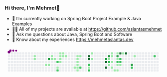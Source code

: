 ### Hi there, I'm Mehmet👋



- 🔭 I’m currently working on   Spring Boot Project Example & Java Examples
- 👨‍💻 All of my projects are available at https://github.com/aslantasmehmet
- 💬 Ask me questions about Java, Spring Boot and Software
- 📄 Know about my experiences https://mehmetaslantas.dev

<svg viewBox="-16 -32 880 192" width="880" height="192" xmlns="http://www.w3.org/2000/svg"><style>@keyframes c0{3.4%{fill:var(--c1)}3.42%,to{fill:var(--ce)}}@keyframes c1{3.71%{fill:var(--c1)}3.73%,to{fill:var(--ce)}}@keyframes c2{5.56%{fill:var(--c1)}5.58%,to{fill:var(--ce)}}@keyframes c3{70.89%{fill:var(--c3)}70.91%,to{fill:var(--ce)}}@keyframes c4{5.87%{fill:var(--c1)}5.89%,to{fill:var(--ce)}}@keyframes c5{24.45%{fill:var(--c1)}24.47%,to{fill:var(--ce)}}@keyframes c6{6.8%{fill:var(--c1)}6.82%,to{fill:var(--ce)}}@keyframes c7{7.11%{fill:var(--c1)}7.13%,to{fill:var(--ce)}}@keyframes c8{69.65%{fill:var(--c2)}69.67%,to{fill:var(--ce)}}@keyframes c9{11.45%{fill:var(--c1)}11.47%,to{fill:var(--ce)}}@keyframes ca{68.1%{fill:var(--c2)}68.12%,to{fill:var(--ce)}}@keyframes cb{9.59%{fill:var(--c1)}9.61%,to{fill:var(--ce)}}@keyframes cc{8.04%{fill:var(--c1)}8.06%,to{fill:var(--ce)}}@keyframes cd{7.73%{fill:var(--c1)}7.75%,to{fill:var(--ce)}}@keyframes ce{10.52%{fill:var(--c1)}10.54%,to{fill:var(--ce)}}@keyframes cf{9.28%{fill:var(--c1)}9.3%,to{fill:var(--ce)}}@keyframes cg{8.35%{fill:var(--c1)}8.37%,to{fill:var(--ce)}}@keyframes ch{8.66%{fill:var(--c1)}8.68%,to{fill:var(--ce)}}@keyframes ci{13.3%{fill:var(--c1)}13.32%,to{fill:var(--ce)}}@keyframes cj{14.85%{fill:var(--c1)}14.87%,to{fill:var(--ce)}}@keyframes ck{14.54%{fill:var(--c1)}14.56%,to{fill:var(--ce)}}@keyframes cl{14.23%{fill:var(--c1)}14.25%,to{fill:var(--ce)}}@keyframes cm{13.92%{fill:var(--c1)}13.94%,to{fill:var(--ce)}}@keyframes cn{13.61%{fill:var(--c1)}13.63%,to{fill:var(--ce)}}@keyframes co{20.11%{fill:var(--c1)}20.13%,to{fill:var(--ce)}}@keyframes cp{15.16%{fill:var(--c1)}15.18%,to{fill:var(--ce)}}@keyframes cq{65.32%{fill:var(--c2)}65.34%,to{fill:var(--ce)}}@keyframes cr{90.39%{fill:var(--c4)}90.41%,to{fill:var(--ce)}}@keyframes cs{90.08%{fill:var(--c4)}90.1%,to{fill:var(--ce)}}@keyframes ct{63.46%{fill:var(--c2)}63.48%,to{fill:var(--ce)}}@keyframes cu{18.57%{fill:var(--c1)}18.59%,to{fill:var(--ce)}}@keyframes cv{64.08%{fill:var(--c2)}64.1%,to{fill:var(--ce)}}@keyframes cw{16.71%{fill:var(--c1)}16.73%,to{fill:var(--ce)}}@keyframes cx{17.33%{fill:var(--c1)}17.35%,to{fill:var(--ce)}}@keyframes cy{77.7%{fill:var(--c3)}77.72%,to{fill:var(--ce)}}@keyframes cz{86.68%{fill:var(--c4)}86.7%,to{fill:var(--ce)}}@keyframes c10{87.3%{fill:var(--c4)}87.32%,to{fill:var(--ce)}}@keyframes c11{78.32%{fill:var(--c3)}78.34%,to{fill:var(--ce)}}@keyframes c12{48.29%{fill:var(--c1)}48.31%,to{fill:var(--ce)}}@keyframes c13{48.6%{fill:var(--c2)}48.62%,to{fill:var(--ce)}}@keyframes c14{32.81%{fill:var(--c1)}32.83%,to{fill:var(--ce)}}@keyframes c15{31.26%{fill:var(--c1)}31.28%,to{fill:var(--ce)}}@keyframes c16{31.57%{fill:var(--c1)}31.59%,to{fill:var(--ce)}}@keyframes c17{32.19%{fill:var(--c1)}32.21%,to{fill:var(--ce)}}@keyframes c18{33.43%{fill:var(--c1)}33.45%,to{fill:var(--ce)}}@keyframes c19{34.05%{fill:var(--c1)}34.07%,to{fill:var(--ce)}}@keyframes c1a{38.07%{fill:var(--c1)}38.09%,to{fill:var(--ce)}}@keyframes c1b{79.25%{fill:var(--c3)}79.27%,to{fill:var(--ce)}}@keyframes c1c{45.5%{fill:var(--c1)}45.52%,to{fill:var(--ce)}}@keyframes c1d{49.53%{fill:var(--c2)}49.55%,to{fill:var(--ce)}}@keyframes c1e{34.97%{fill:var(--c1)}34.99%,to{fill:var(--ce)}}@keyframes c1f{34.36%{fill:var(--c1)}34.38%,to{fill:var(--ce)}}@keyframes c1g{84.2%{fill:var(--c4)}84.22%,to{fill:var(--ce)}}@keyframes c1h{45.81%{fill:var(--c2)}45.83%,to{fill:var(--ce)}}@keyframes c1i{49.84%{fill:var(--c2)}49.86%,to{fill:var(--ce)}}@keyframes c1j{35.28%{fill:var(--c1)}35.3%,to{fill:var(--ce)}}@keyframes c1k{36.83%{fill:var(--c1)}36.85%,to{fill:var(--ce)}}@keyframes c1l{83.58%{fill:var(--c4)}83.6%,to{fill:var(--ce)}}@keyframes c1m{81.72%{fill:var(--c3)}81.74%,to{fill:var(--ce)}}@keyframes c1n{51.69%{fill:var(--c2)}51.71%,to{fill:var(--ce)}}@keyframes c1o{41.48%{fill:var(--c1)}41.5%,to{fill:var(--ce)}}@keyframes c1p{55.41%{fill:var(--c2)}55.43%,to{fill:var(--ce)}}@keyframes u0{3.4%{transform:scale(0,1)}3.42%,3.71%{transform:scale(.03,1)}3.73%,5.56%{transform:scale(.05,1)}5.58%,5.87%{transform:scale(.08,1)}5.89%,6.8%{transform:scale(.1,1)}6.82%,7.11%{transform:scale(.13,1)}7.13%,7.73%{transform:scale(.15,1)}7.75%,8.04%{transform:scale(.18,1)}8.06%,8.35%{transform:scale(.21,1)}8.37%,8.66%{transform:scale(.23,1)}8.68%,9.28%{transform:scale(.26,1)}9.3%,9.59%{transform:scale(.28,1)}10.52%,9.61%{transform:scale(.31,1)}10.54%,11.45%{transform:scale(.33,1)}11.47%,13.3%{transform:scale(.36,1)}13.32%,13.61%{transform:scale(.38,1)}13.63%,13.92%{transform:scale(.41,1)}13.94%,14.23%{transform:scale(.44,1)}14.25%,14.54%{transform:scale(.46,1)}14.56%,14.85%{transform:scale(.49,1)}14.87%,15.16%{transform:scale(.51,1)}15.18%,16.71%{transform:scale(.54,1)}16.73%,17.33%{transform:scale(.56,1)}17.35%,18.57%{transform:scale(.59,1)}18.59%,20.11%{transform:scale(.62,1)}20.13%,24.45%{transform:scale(.64,1)}24.47%,31.26%{transform:scale(.67,1)}31.28%,31.57%{transform:scale(.69,1)}31.59%,32.19%{transform:scale(.72,1)}32.21%,32.81%{transform:scale(.74,1)}32.83%,33.43%{transform:scale(.77,1)}33.45%,34.05%{transform:scale(.79,1)}34.07%,34.36%{transform:scale(.82,1)}34.38%,34.97%{transform:scale(.85,1)}34.99%,35.28%{transform:scale(.87,1)}35.3%,36.83%{transform:scale(.9,1)}36.85%,38.07%{transform:scale(.92,1)}38.09%,41.48%{transform:scale(.95,1)}41.5%,45.5%{transform:scale(.97,1)}45.52%,to{transform:scale(1,1)}}@keyframes u1{45.81%{transform:scale(0,1)}45.83%,to{transform:scale(1,1)}}@keyframes u2{48.29%{transform:scale(0,1)}48.31%,to{transform:scale(1,1)}}@keyframes u3{48.6%{transform:scale(0,1)}48.62%,49.53%{transform:scale(.1,1)}49.55%,49.84%{transform:scale(.2,1)}49.86%,51.69%{transform:scale(.3,1)}51.71%,55.41%{transform:scale(.4,1)}55.43%,63.46%{transform:scale(.5,1)}63.48%,64.08%{transform:scale(.6,1)}64.1%,65.32%{transform:scale(.7,1)}65.34%,68.1%{transform:scale(.8,1)}68.12%,69.65%{transform:scale(.9,1)}69.67%,to{transform:scale(1,1)}}@keyframes u4{70.89%{transform:scale(0,1)}70.91%,77.7%{transform:scale(.2,1)}77.72%,78.32%{transform:scale(.4,1)}78.34%,79.25%{transform:scale(.6,1)}79.27%,81.72%{transform:scale(.8,1)}81.74%,to{transform:scale(1,1)}}@keyframes u5{83.58%{transform:scale(0,1)}83.6%,84.2%{transform:scale(.17,1)}84.22%,86.68%{transform:scale(.33,1)}86.7%,87.3%{transform:scale(.5,1)}87.32%,90.08%{transform:scale(.67,1)}90.1%,90.39%{transform:scale(.83,1)}90.41%,to{transform:scale(1,1)}}@keyframes s0{0%,99.69%{transform:translate(0,-16px)}.31%{transform:translate(0,0)}3.1%{transform:translate(144px,0)}3.72%{transform:translate(144px,32px)}4.95%{transform:translate(208px,32px)}5.57%{transform:translate(208px,64px)}6.19%{transform:translate(240px,64px)}6.81%{transform:translate(240px,32px)}7.74%{transform:translate(288px,32px)}8.05%{transform:translate(288px,16px)}8.67%{transform:translate(320px,16px)}8.98%{transform:translate(320px,0)}9.6%{transform:translate(288px,0)}10.84%{transform:translate(288px,64px)}11.15%{transform:translate(272px,64px)}11.46%,67.8%{transform:translate(272px,80px)}13.62%{transform:translate(384px,80px)}14.86%,21.67%{transform:translate(384px,16px)}15.79%{transform:translate(432px,16px)}16.1%{transform:translate(432px,0)}16.72%{transform:translate(464px,0)}18.27%{transform:translate(464px,80px)}19.2%{transform:translate(416px,80px)}19.5%{transform:translate(416px,96px)}20.12%{transform:translate(384px,96px)}24.46%{transform:translate(240px,16px)}24.77%{transform:translate(240px,0)}31.27%{transform:translate(576px,0)}32.51%{transform:translate(576px,64px)}32.82%,61.3%{transform:translate(560px,64px)}33.13%{transform:translate(560px,80px)}33.75%{transform:translate(592px,80px)}34.06%{transform:translate(592px,96px)}34.37%{transform:translate(608px,96px)}34.98%{transform:translate(608px,64px)}35.6%{transform:translate(640px,64px)}37.15%{transform:translate(640px,-16px)}37.77%,43.96%{transform:translate(608px,-16px)}38.08%,44.27%{transform:translate(608px,0)}38.39%,44.58%{transform:translate(592px,0)}38.7%{transform:translate(592px,-16px)}40.87%{transform:translate(704px,-16px)}41.49%{transform:translate(704px,16px)}41.8%,80.8%{transform:translate(688px,16px)}42.41%{transform:translate(688px,-16px)}45.2%{transform:translate(592px,32px)}46.13%{transform:translate(640px,32px)}46.44%{transform:translate(640px,16px)}46.75%,59.13%{transform:translate(624px,16px)}47.06%,59.44%{transform:translate(624px,32px)}48.3%,60.68%,78.02%{transform:translate(560px,32px)}48.61%{transform:translate(560px,48px)}50.77%{transform:translate(672px,48px)}51.39%{transform:translate(672px,80px)}54.18%{transform:translate(816px,80px)}55.42%{transform:translate(816px,16px)}63.47%{transform:translate(448px,64px)}64.09%{transform:translate(448px,96px)}64.4%{transform:translate(432px,96px)}64.71%{transform:translate(432px,80px)}68.11%{transform:translate(272px,96px)}68.42%{transform:translate(288px,96px)}69.35%{transform:translate(288px,48px)}69.66%{transform:translate(272px,48px)}69.97%{transform:translate(272px,32px)}70.9%{transform:translate(224px,32px)}71.21%{transform:translate(224px,48px)}77.09%{transform:translate(528px,48px)}77.4%,88.54%{transform:translate(528px,32px)}78.33%{transform:translate(560px,16px)}81.73%{transform:translate(688px,64px)}82.04%{transform:translate(672px,64px)}83.28%{transform:translate(672px,0)}85.76%{transform:translate(544px,0)}87.31%{transform:translate(544px,80px)}87.62%{transform:translate(528px,80px)}90.09%{transform:translate(448px,32px)}90.4%{transform:translate(448px,16px)}97.52%{transform:translate(80px,16px)}98.14%{transform:translate(80px,-16px)}}@keyframes s1{0%,99.69%{transform:translate(16px,-16px)}.31%{transform:translate(0,-16px)}.62%{transform:translate(0,0)}3.41%{transform:translate(144px,0)}4.02%{transform:translate(144px,32px)}5.26%{transform:translate(208px,32px)}5.88%{transform:translate(208px,64px)}6.5%{transform:translate(240px,64px)}7.12%{transform:translate(240px,32px)}8.05%{transform:translate(288px,32px)}8.36%{transform:translate(288px,16px)}8.98%{transform:translate(320px,16px)}9.29%{transform:translate(320px,0)}9.91%{transform:translate(288px,0)}11.15%{transform:translate(288px,64px)}11.46%{transform:translate(272px,64px)}11.76%,68.11%{transform:translate(272px,80px)}13.93%{transform:translate(384px,80px)}15.17%,21.98%{transform:translate(384px,16px)}16.1%{transform:translate(432px,16px)}16.41%{transform:translate(432px,0)}17.03%{transform:translate(464px,0)}18.58%{transform:translate(464px,80px)}19.5%{transform:translate(416px,80px)}19.81%{transform:translate(416px,96px)}20.43%{transform:translate(384px,96px)}24.77%{transform:translate(240px,16px)}25.08%{transform:translate(240px,0)}31.58%{transform:translate(576px,0)}32.82%{transform:translate(576px,64px)}33.13%,61.61%{transform:translate(560px,64px)}33.44%{transform:translate(560px,80px)}34.06%{transform:translate(592px,80px)}34.37%{transform:translate(592px,96px)}34.67%{transform:translate(608px,96px)}35.29%{transform:translate(608px,64px)}35.91%{transform:translate(640px,64px)}37.46%{transform:translate(640px,-16px)}38.08%,44.27%{transform:translate(608px,-16px)}38.39%,44.58%{transform:translate(608px,0)}38.7%,44.89%{transform:translate(592px,0)}39.01%{transform:translate(592px,-16px)}41.18%{transform:translate(704px,-16px)}41.8%{transform:translate(704px,16px)}42.11%,81.11%{transform:translate(688px,16px)}42.72%{transform:translate(688px,-16px)}45.51%{transform:translate(592px,32px)}46.44%{transform:translate(640px,32px)}46.75%{transform:translate(640px,16px)}47.06%,59.44%{transform:translate(624px,16px)}47.37%,59.75%{transform:translate(624px,32px)}48.61%,60.99%,78.33%{transform:translate(560px,32px)}48.92%{transform:translate(560px,48px)}51.08%{transform:translate(672px,48px)}51.7%{transform:translate(672px,80px)}54.49%{transform:translate(816px,80px)}55.73%{transform:translate(816px,16px)}63.78%{transform:translate(448px,64px)}64.4%{transform:translate(448px,96px)}64.71%{transform:translate(432px,96px)}65.02%{transform:translate(432px,80px)}68.42%{transform:translate(272px,96px)}68.73%{transform:translate(288px,96px)}69.66%{transform:translate(288px,48px)}69.97%{transform:translate(272px,48px)}70.28%{transform:translate(272px,32px)}71.21%{transform:translate(224px,32px)}71.52%{transform:translate(224px,48px)}77.4%{transform:translate(528px,48px)}77.71%,88.85%{transform:translate(528px,32px)}78.64%{transform:translate(560px,16px)}82.04%{transform:translate(688px,64px)}82.35%{transform:translate(672px,64px)}83.59%{transform:translate(672px,0)}86.07%{transform:translate(544px,0)}87.62%{transform:translate(544px,80px)}87.93%{transform:translate(528px,80px)}90.4%{transform:translate(448px,32px)}90.71%{transform:translate(448px,16px)}97.83%{transform:translate(80px,16px)}98.45%{transform:translate(80px,-16px)}}@keyframes s2{0%,99.69%{transform:translate(32px,-16px)}.62%{transform:translate(0,-16px)}.93%{transform:translate(0,0)}3.72%{transform:translate(144px,0)}4.33%{transform:translate(144px,32px)}5.57%{transform:translate(208px,32px)}6.19%{transform:translate(208px,64px)}6.81%{transform:translate(240px,64px)}7.43%{transform:translate(240px,32px)}8.36%{transform:translate(288px,32px)}8.67%{transform:translate(288px,16px)}9.29%{transform:translate(320px,16px)}9.6%{transform:translate(320px,0)}10.22%{transform:translate(288px,0)}11.46%{transform:translate(288px,64px)}11.76%{transform:translate(272px,64px)}12.07%,68.42%{transform:translate(272px,80px)}14.24%{transform:translate(384px,80px)}15.48%,22.29%{transform:translate(384px,16px)}16.41%{transform:translate(432px,16px)}16.72%{transform:translate(432px,0)}17.34%{transform:translate(464px,0)}18.89%{transform:translate(464px,80px)}19.81%{transform:translate(416px,80px)}20.12%{transform:translate(416px,96px)}20.74%{transform:translate(384px,96px)}25.08%{transform:translate(240px,16px)}25.39%{transform:translate(240px,0)}31.89%{transform:translate(576px,0)}33.13%{transform:translate(576px,64px)}33.44%,61.92%{transform:translate(560px,64px)}33.75%{transform:translate(560px,80px)}34.37%{transform:translate(592px,80px)}34.67%{transform:translate(592px,96px)}34.98%{transform:translate(608px,96px)}35.6%{transform:translate(608px,64px)}36.22%{transform:translate(640px,64px)}37.77%{transform:translate(640px,-16px)}38.39%,44.58%{transform:translate(608px,-16px)}38.7%,44.89%{transform:translate(608px,0)}39.01%,45.2%{transform:translate(592px,0)}39.32%{transform:translate(592px,-16px)}41.49%{transform:translate(704px,-16px)}42.11%{transform:translate(704px,16px)}42.41%,81.42%{transform:translate(688px,16px)}43.03%{transform:translate(688px,-16px)}45.82%{transform:translate(592px,32px)}46.75%{transform:translate(640px,32px)}47.06%{transform:translate(640px,16px)}47.37%,59.75%{transform:translate(624px,16px)}47.68%,60.06%{transform:translate(624px,32px)}48.92%,61.3%,78.64%{transform:translate(560px,32px)}49.23%{transform:translate(560px,48px)}51.39%{transform:translate(672px,48px)}52.01%{transform:translate(672px,80px)}54.8%{transform:translate(816px,80px)}56.04%{transform:translate(816px,16px)}64.09%{transform:translate(448px,64px)}64.71%{transform:translate(448px,96px)}65.02%{transform:translate(432px,96px)}65.33%{transform:translate(432px,80px)}68.73%{transform:translate(272px,96px)}69.04%{transform:translate(288px,96px)}69.97%{transform:translate(288px,48px)}70.28%{transform:translate(272px,48px)}70.59%{transform:translate(272px,32px)}71.52%{transform:translate(224px,32px)}71.83%{transform:translate(224px,48px)}77.71%{transform:translate(528px,48px)}78.02%,89.16%{transform:translate(528px,32px)}78.95%{transform:translate(560px,16px)}82.35%{transform:translate(688px,64px)}82.66%{transform:translate(672px,64px)}83.9%{transform:translate(672px,0)}86.38%{transform:translate(544px,0)}87.93%{transform:translate(544px,80px)}88.24%{transform:translate(528px,80px)}90.71%{transform:translate(448px,32px)}91.02%{transform:translate(448px,16px)}98.14%{transform:translate(80px,16px)}98.76%{transform:translate(80px,-16px)}}@keyframes s3{0%,99.69%{transform:translate(48px,-16px)}.93%{transform:translate(0,-16px)}1.24%{transform:translate(0,0)}4.02%{transform:translate(144px,0)}4.64%{transform:translate(144px,32px)}5.88%{transform:translate(208px,32px)}6.5%{transform:translate(208px,64px)}7.12%{transform:translate(240px,64px)}7.74%{transform:translate(240px,32px)}8.67%{transform:translate(288px,32px)}8.98%{transform:translate(288px,16px)}9.6%{transform:translate(320px,16px)}9.91%{transform:translate(320px,0)}10.53%{transform:translate(288px,0)}11.76%{transform:translate(288px,64px)}12.07%{transform:translate(272px,64px)}12.38%,68.73%{transform:translate(272px,80px)}14.55%{transform:translate(384px,80px)}15.79%,22.6%{transform:translate(384px,16px)}16.72%{transform:translate(432px,16px)}17.03%{transform:translate(432px,0)}17.65%{transform:translate(464px,0)}19.2%{transform:translate(464px,80px)}20.12%{transform:translate(416px,80px)}20.43%{transform:translate(416px,96px)}21.05%{transform:translate(384px,96px)}25.39%{transform:translate(240px,16px)}25.7%{transform:translate(240px,0)}32.2%{transform:translate(576px,0)}33.44%{transform:translate(576px,64px)}33.75%,62.23%{transform:translate(560px,64px)}34.06%{transform:translate(560px,80px)}34.67%{transform:translate(592px,80px)}34.98%{transform:translate(592px,96px)}35.29%{transform:translate(608px,96px)}35.91%{transform:translate(608px,64px)}36.53%{transform:translate(640px,64px)}38.08%{transform:translate(640px,-16px)}38.7%,44.89%{transform:translate(608px,-16px)}39.01%,45.2%{transform:translate(608px,0)}39.32%,45.51%{transform:translate(592px,0)}39.63%{transform:translate(592px,-16px)}41.8%{transform:translate(704px,-16px)}42.41%{transform:translate(704px,16px)}42.72%,81.73%{transform:translate(688px,16px)}43.34%{transform:translate(688px,-16px)}46.13%{transform:translate(592px,32px)}47.06%{transform:translate(640px,32px)}47.37%{transform:translate(640px,16px)}47.68%,60.06%{transform:translate(624px,16px)}47.99%,60.37%{transform:translate(624px,32px)}49.23%,61.61%,78.95%{transform:translate(560px,32px)}49.54%{transform:translate(560px,48px)}51.7%{transform:translate(672px,48px)}52.32%{transform:translate(672px,80px)}55.11%{transform:translate(816px,80px)}56.35%{transform:translate(816px,16px)}64.4%{transform:translate(448px,64px)}65.02%{transform:translate(448px,96px)}65.33%{transform:translate(432px,96px)}65.63%{transform:translate(432px,80px)}69.04%{transform:translate(272px,96px)}69.35%{transform:translate(288px,96px)}70.28%{transform:translate(288px,48px)}70.59%{transform:translate(272px,48px)}70.9%{transform:translate(272px,32px)}71.83%{transform:translate(224px,32px)}72.14%{transform:translate(224px,48px)}78.02%{transform:translate(528px,48px)}78.33%,89.47%{transform:translate(528px,32px)}79.26%{transform:translate(560px,16px)}82.66%{transform:translate(688px,64px)}82.97%{transform:translate(672px,64px)}84.21%{transform:translate(672px,0)}86.69%{transform:translate(544px,0)}88.24%{transform:translate(544px,80px)}88.54%{transform:translate(528px,80px)}91.02%{transform:translate(448px,32px)}91.33%{transform:translate(448px,16px)}98.45%{transform:translate(80px,16px)}99.07%{transform:translate(80px,-16px)}}:root{--cb:#1b1f230a;--cs:purple;--ce:#ebedf0;--c0:#ebedf0;--c1:#9be9a8;--c2:#40c463;--c3:#30a14e;--c4:#216e39}@media (prefers-color-scheme:dark){:root{--cb:#1b1f230a;--cs:purple;--ce:#161b22;--c1:#01311f;--c2:#034525;--c3:#0f6d31;--c4:#00c647}}.c{shape-rendering:geometricPrecision;rx:2;ry:2;fill:var(--ce);stroke-width:1px;stroke:var(--cb);animation:none 32300ms linear infinite}.c.c0,.c.c1,.c.c2{fill:var(--c1);animation-name:c0}.c.c1,.c.c2{animation-name:c1}.c.c2{animation-name:c2}.c.c3{fill:var(--c3);animation-name:c3}.c.c4{fill:var(--c1);animation-name:c4}.c.c5,.c.c6,.c.c7{fill:var(--c1);animation-name:c5}.c.c6,.c.c7{animation-name:c6}.c.c7{animation-name:c7}.c.c8{fill:var(--c2);animation-name:c8}.c.c9{fill:var(--c1);animation-name:c9}.c.ca{fill:var(--c2);animation-name:ca}.c.cb,.c.cc,.c.cd{fill:var(--c1);animation-name:cb}.c.cc,.c.cd{animation-name:cc}.c.cd{animation-name:cd}.c.ce,.c.cf,.c.cg{fill:var(--c1);animation-name:ce}.c.cf,.c.cg{animation-name:cf}.c.cg{animation-name:cg}.c.ch,.c.ci,.c.cj{fill:var(--c1);animation-name:ch}.c.ci,.c.cj{animation-name:ci}.c.cj{animation-name:cj}.c.ck,.c.cl,.c.cm{fill:var(--c1);animation-name:ck}.c.cl,.c.cm{animation-name:cl}.c.cm{animation-name:cm}.c.cn,.c.co,.c.cp{fill:var(--c1);animation-name:cn}.c.co,.c.cp{animation-name:co}.c.cp{animation-name:cp}.c.cq{fill:var(--c2);animation-name:cq}.c.cr,.c.cs{fill:var(--c4);animation-name:cr}.c.cs{animation-name:cs}.c.ct{fill:var(--c2);animation-name:ct}.c.cu{fill:var(--c1);animation-name:cu}.c.cv{fill:var(--c2);animation-name:cv}.c.cw,.c.cx{fill:var(--c1);animation-name:cw}.c.cx{animation-name:cx}.c.cy{fill:var(--c3);animation-name:cy}.c.c10,.c.cz{fill:var(--c4);animation-name:cz}.c.c10{animation-name:c10}.c.c11{fill:var(--c3);animation-name:c11}.c.c12{fill:var(--c1);animation-name:c12}.c.c13{fill:var(--c2);animation-name:c13}.c.c14{fill:var(--c1);animation-name:c14}.c.c15,.c.c16,.c.c17{fill:var(--c1);animation-name:c15}.c.c16,.c.c17{animation-name:c16}.c.c17{animation-name:c17}.c.c18,.c.c19,.c.c1a{fill:var(--c1);animation-name:c18}.c.c19,.c.c1a{animation-name:c19}.c.c1a{animation-name:c1a}.c.c1b{fill:var(--c3);animation-name:c1b}.c.c1c{fill:var(--c1);animation-name:c1c}.c.c1d{fill:var(--c2);animation-name:c1d}.c.c1e,.c.c1f{fill:var(--c1);animation-name:c1e}.c.c1f{animation-name:c1f}.c.c1g{fill:var(--c4);animation-name:c1g}.c.c1h,.c.c1i{fill:var(--c2);animation-name:c1h}.c.c1i{animation-name:c1i}.c.c1j,.c.c1k{fill:var(--c1);animation-name:c1j}.c.c1k{animation-name:c1k}.c.c1l{fill:var(--c4);animation-name:c1l}.c.c1m{fill:var(--c3);animation-name:c1m}.c.c1n{fill:var(--c2);animation-name:c1n}.c.c1o{fill:var(--c1);animation-name:c1o}.c.c1p{fill:var(--c2);animation-name:c1p}.s,.u{animation:none linear 32300ms infinite}.u,.u.u0{transform-origin:0 0}.u{transform:scale(0,1)}.u.u0{fill:var(--c1);animation-name:u0}.u.u1{fill:var(--c2);animation-name:u1;transform-origin:533.4px 0}.u.u2{fill:var(--c1);animation-name:u2;transform-origin:547.1px 0}.u.u3{fill:var(--c2);animation-name:u3;transform-origin:560.8px 0}.u.u4{fill:var(--c3);animation-name:u4;transform-origin:697.5px 0}.u.u5{fill:var(--c4);animation-name:u5;transform-origin:765.9px 0}.s{shape-rendering:geometricPrecision;fill:var(--cs)}.s.s0{transform:translate(0,-16px);animation-name:s0}.s.s1{transform:translate(16px,-16px);animation-name:s1}.s.s2{transform:translate(32px,-16px);animation-name:s2}.s.s3{transform:translate(48px,-16px);animation-name:s3}</style><rect class="c" x="2" y="2" width="12" height="12"/><rect class="c" x="2" y="18" width="12" height="12"/><rect class="c" x="2" y="34" width="12" height="12"/><rect class="c" x="2" y="50" width="12" height="12"/><rect class="c" x="2" y="66" width="12" height="12"/><rect class="c" x="2" y="82" width="12" height="12"/><rect class="c" x="2" y="98" width="12" height="12"/><rect class="c" x="18" y="2" width="12" height="12"/><rect class="c" x="18" y="18" width="12" height="12"/><rect class="c" x="18" y="34" width="12" height="12"/><rect class="c" x="18" y="50" width="12" height="12"/><rect class="c" x="18" y="66" width="12" height="12"/><rect class="c" x="18" y="82" width="12" height="12"/><rect class="c" x="18" y="98" width="12" height="12"/><rect class="c" x="34" y="2" width="12" height="12"/><rect class="c" x="34" y="18" width="12" height="12"/><rect class="c" x="34" y="34" width="12" height="12"/><rect class="c" x="34" y="50" width="12" height="12"/><rect class="c" x="34" y="66" width="12" height="12"/><rect class="c" x="34" y="82" width="12" height="12"/><rect class="c" x="34" y="98" width="12" height="12"/><rect class="c" x="50" y="2" width="12" height="12"/><rect class="c" x="50" y="18" width="12" height="12"/><rect class="c" x="50" y="34" width="12" height="12"/><rect class="c" x="50" y="50" width="12" height="12"/><rect class="c" x="50" y="66" width="12" height="12"/><rect class="c" x="50" y="82" width="12" height="12"/><rect class="c" x="50" y="98" width="12" height="12"/><rect class="c" x="66" y="2" width="12" height="12"/><rect class="c" x="66" y="18" width="12" height="12"/><rect class="c" x="66" y="34" width="12" height="12"/><rect class="c" x="66" y="50" width="12" height="12"/><rect class="c" x="66" y="66" width="12" height="12"/><rect class="c" x="66" y="82" width="12" height="12"/><rect class="c" x="66" y="98" width="12" height="12"/><rect class="c" x="82" y="2" width="12" height="12"/><rect class="c" x="82" y="18" width="12" height="12"/><rect class="c" x="82" y="34" width="12" height="12"/><rect class="c" x="82" y="50" width="12" height="12"/><rect class="c" x="82" y="66" width="12" height="12"/><rect class="c" x="82" y="82" width="12" height="12"/><rect class="c" x="82" y="98" width="12" height="12"/><rect class="c" x="98" y="2" width="12" height="12"/><rect class="c" x="98" y="18" width="12" height="12"/><rect class="c" x="98" y="34" width="12" height="12"/><rect class="c" x="98" y="50" width="12" height="12"/><rect class="c" x="98" y="66" width="12" height="12"/><rect class="c" x="98" y="82" width="12" height="12"/><rect class="c" x="98" y="98" width="12" height="12"/><rect class="c" x="114" y="2" width="12" height="12"/><rect class="c" x="114" y="18" width="12" height="12"/><rect class="c" x="114" y="34" width="12" height="12"/><rect class="c" x="114" y="50" width="12" height="12"/><rect class="c" x="114" y="66" width="12" height="12"/><rect class="c" x="114" y="82" width="12" height="12"/><rect class="c" x="114" y="98" width="12" height="12"/><rect class="c" x="130" y="2" width="12" height="12"/><rect class="c" x="130" y="18" width="12" height="12"/><rect class="c" x="130" y="34" width="12" height="12"/><rect class="c" x="130" y="50" width="12" height="12"/><rect class="c" x="130" y="66" width="12" height="12"/><rect class="c" x="130" y="82" width="12" height="12"/><rect class="c" x="130" y="98" width="12" height="12"/><rect class="c" x="146" y="2" width="12" height="12"/><rect class="c c0" x="146" y="18" width="12" height="12"/><rect class="c c1" x="146" y="34" width="12" height="12"/><rect class="c" x="146" y="50" width="12" height="12"/><rect class="c" x="146" y="66" width="12" height="12"/><rect class="c" x="146" y="82" width="12" height="12"/><rect class="c" x="146" y="98" width="12" height="12"/><rect class="c" x="162" y="2" width="12" height="12"/><rect class="c" x="162" y="18" width="12" height="12"/><rect class="c" x="162" y="34" width="12" height="12"/><rect class="c" x="162" y="50" width="12" height="12"/><rect class="c" x="162" y="66" width="12" height="12"/><rect class="c" x="162" y="82" width="12" height="12"/><rect class="c" x="162" y="98" width="12" height="12"/><rect class="c" x="178" y="2" width="12" height="12"/><rect class="c" x="178" y="18" width="12" height="12"/><rect class="c" x="178" y="34" width="12" height="12"/><rect class="c" x="178" y="50" width="12" height="12"/><rect class="c" x="178" y="66" width="12" height="12"/><rect class="c" x="178" y="82" width="12" height="12"/><rect class="c" x="178" y="98" width="12" height="12"/><rect class="c" x="194" y="2" width="12" height="12"/><rect class="c" x="194" y="18" width="12" height="12"/><rect class="c" x="194" y="34" width="12" height="12"/><rect class="c" x="194" y="50" width="12" height="12"/><rect class="c" x="194" y="66" width="12" height="12"/><rect class="c" x="194" y="82" width="12" height="12"/><rect class="c" x="194" y="98" width="12" height="12"/><rect class="c" x="210" y="2" width="12" height="12"/><rect class="c" x="210" y="18" width="12" height="12"/><rect class="c" x="210" y="34" width="12" height="12"/><rect class="c" x="210" y="50" width="12" height="12"/><rect class="c c2" x="210" y="66" width="12" height="12"/><rect class="c" x="210" y="82" width="12" height="12"/><rect class="c" x="210" y="98" width="12" height="12"/><rect class="c" x="226" y="2" width="12" height="12"/><rect class="c" x="226" y="18" width="12" height="12"/><rect class="c c3" x="226" y="34" width="12" height="12"/><rect class="c" x="226" y="50" width="12" height="12"/><rect class="c c4" x="226" y="66" width="12" height="12"/><rect class="c" x="226" y="82" width="12" height="12"/><rect class="c" x="226" y="98" width="12" height="12"/><rect class="c" x="242" y="2" width="12" height="12"/><rect class="c c5" x="242" y="18" width="12" height="12"/><rect class="c c6" x="242" y="34" width="12" height="12"/><rect class="c" x="242" y="50" width="12" height="12"/><rect class="c" x="242" y="66" width="12" height="12"/><rect class="c" x="242" y="82" width="12" height="12"/><rect class="c" x="242" y="98" width="12" height="12"/><rect class="c" x="258" y="2" width="12" height="12"/><rect class="c" x="258" y="18" width="12" height="12"/><rect class="c c7" x="258" y="34" width="12" height="12"/><rect class="c" x="258" y="50" width="12" height="12"/><rect class="c" x="258" y="66" width="12" height="12"/><rect class="c" x="258" y="82" width="12" height="12"/><rect class="c" x="258" y="98" width="12" height="12"/><rect class="c" x="274" y="2" width="12" height="12"/><rect class="c" x="274" y="18" width="12" height="12"/><rect class="c" x="274" y="34" width="12" height="12"/><rect class="c c8" x="274" y="50" width="12" height="12"/><rect class="c" x="274" y="66" width="12" height="12"/><rect class="c c9" x="274" y="82" width="12" height="12"/><rect class="c ca" x="274" y="98" width="12" height="12"/><rect class="c cb" x="290" y="2" width="12" height="12"/><rect class="c cc" x="290" y="18" width="12" height="12"/><rect class="c cd" x="290" y="34" width="12" height="12"/><rect class="c ce" x="290" y="50" width="12" height="12"/><rect class="c" x="290" y="66" width="12" height="12"/><rect class="c" x="290" y="82" width="12" height="12"/><rect class="c" x="290" y="98" width="12" height="12"/><rect class="c cf" x="306" y="2" width="12" height="12"/><rect class="c cg" x="306" y="18" width="12" height="12"/><rect class="c" x="306" y="34" width="12" height="12"/><rect class="c" x="306" y="50" width="12" height="12"/><rect class="c" x="306" y="66" width="12" height="12"/><rect class="c" x="306" y="82" width="12" height="12"/><rect class="c" x="306" y="98" width="12" height="12"/><rect class="c" x="322" y="2" width="12" height="12"/><rect class="c ch" x="322" y="18" width="12" height="12"/><rect class="c" x="322" y="34" width="12" height="12"/><rect class="c" x="322" y="50" width="12" height="12"/><rect class="c" x="322" y="66" width="12" height="12"/><rect class="c" x="322" y="82" width="12" height="12"/><rect class="c" x="322" y="98" width="12" height="12"/><rect class="c" x="338" y="2" width="12" height="12"/><rect class="c" x="338" y="18" width="12" height="12"/><rect class="c" x="338" y="34" width="12" height="12"/><rect class="c" x="338" y="50" width="12" height="12"/><rect class="c" x="338" y="66" width="12" height="12"/><rect class="c" x="338" y="82" width="12" height="12"/><rect class="c" x="338" y="98" width="12" height="12"/><rect class="c" x="354" y="2" width="12" height="12"/><rect class="c" x="354" y="18" width="12" height="12"/><rect class="c" x="354" y="34" width="12" height="12"/><rect class="c" x="354" y="50" width="12" height="12"/><rect class="c" x="354" y="66" width="12" height="12"/><rect class="c" x="354" y="82" width="12" height="12"/><rect class="c" x="354" y="98" width="12" height="12"/><rect class="c" x="370" y="2" width="12" height="12"/><rect class="c" x="370" y="18" width="12" height="12"/><rect class="c" x="370" y="34" width="12" height="12"/><rect class="c" x="370" y="50" width="12" height="12"/><rect class="c" x="370" y="66" width="12" height="12"/><rect class="c ci" x="370" y="82" width="12" height="12"/><rect class="c" x="370" y="98" width="12" height="12"/><rect class="c" x="386" y="2" width="12" height="12"/><rect class="c cj" x="386" y="18" width="12" height="12"/><rect class="c ck" x="386" y="34" width="12" height="12"/><rect class="c cl" x="386" y="50" width="12" height="12"/><rect class="c cm" x="386" y="66" width="12" height="12"/><rect class="c cn" x="386" y="82" width="12" height="12"/><rect class="c co" x="386" y="98" width="12" height="12"/><rect class="c" x="402" y="2" width="12" height="12"/><rect class="c cp" x="402" y="18" width="12" height="12"/><rect class="c" x="402" y="34" width="12" height="12"/><rect class="c" x="402" y="50" width="12" height="12"/><rect class="c" x="402" y="66" width="12" height="12"/><rect class="c cq" x="402" y="82" width="12" height="12"/><rect class="c" x="402" y="98" width="12" height="12"/><rect class="c" x="418" y="2" width="12" height="12"/><rect class="c" x="418" y="18" width="12" height="12"/><rect class="c" x="418" y="34" width="12" height="12"/><rect class="c" x="418" y="50" width="12" height="12"/><rect class="c" x="418" y="66" width="12" height="12"/><rect class="c" x="418" y="82" width="12" height="12"/><rect class="c" x="418" y="98" width="12" height="12"/><rect class="c" x="434" y="2" width="12" height="12"/><rect class="c" x="434" y="18" width="12" height="12"/><rect class="c" x="434" y="34" width="12" height="12"/><rect class="c" x="434" y="50" width="12" height="12"/><rect class="c" x="434" y="66" width="12" height="12"/><rect class="c" x="434" y="82" width="12" height="12"/><rect class="c" x="434" y="98" width="12" height="12"/><rect class="c" x="450" y="2" width="12" height="12"/><rect class="c cr" x="450" y="18" width="12" height="12"/><rect class="c cs" x="450" y="34" width="12" height="12"/><rect class="c" x="450" y="50" width="12" height="12"/><rect class="c ct" x="450" y="66" width="12" height="12"/><rect class="c cu" x="450" y="82" width="12" height="12"/><rect class="c cv" x="450" y="98" width="12" height="12"/><rect class="c cw" x="466" y="2" width="12" height="12"/><rect class="c" x="466" y="18" width="12" height="12"/><rect class="c cx" x="466" y="34" width="12" height="12"/><rect class="c" x="466" y="50" width="12" height="12"/><rect class="c" x="466" y="66" width="12" height="12"/><rect class="c" x="466" y="82" width="12" height="12"/><rect class="c" x="466" y="98" width="12" height="12"/><rect class="c" x="482" y="2" width="12" height="12"/><rect class="c" x="482" y="18" width="12" height="12"/><rect class="c" x="482" y="34" width="12" height="12"/><rect class="c" x="482" y="50" width="12" height="12"/><rect class="c" x="482" y="66" width="12" height="12"/><rect class="c" x="482" y="82" width="12" height="12"/><rect class="c" x="482" y="98" width="12" height="12"/><rect class="c" x="498" y="2" width="12" height="12"/><rect class="c" x="498" y="18" width="12" height="12"/><rect class="c" x="498" y="34" width="12" height="12"/><rect class="c" x="498" y="50" width="12" height="12"/><rect class="c" x="498" y="66" width="12" height="12"/><rect class="c" x="498" y="82" width="12" height="12"/><rect class="c" x="498" y="98" width="12" height="12"/><rect class="c" x="514" y="2" width="12" height="12"/><rect class="c" x="514" y="18" width="12" height="12"/><rect class="c" x="514" y="34" width="12" height="12"/><rect class="c" x="514" y="50" width="12" height="12"/><rect class="c" x="514" y="66" width="12" height="12"/><rect class="c" x="514" y="82" width="12" height="12"/><rect class="c" x="514" y="98" width="12" height="12"/><rect class="c" x="530" y="2" width="12" height="12"/><rect class="c" x="530" y="18" width="12" height="12"/><rect class="c" x="530" y="34" width="12" height="12"/><rect class="c" x="530" y="50" width="12" height="12"/><rect class="c" x="530" y="66" width="12" height="12"/><rect class="c" x="530" y="82" width="12" height="12"/><rect class="c" x="530" y="98" width="12" height="12"/><rect class="c" x="546" y="2" width="12" height="12"/><rect class="c" x="546" y="18" width="12" height="12"/><rect class="c cy" x="546" y="34" width="12" height="12"/><rect class="c cz" x="546" y="50" width="12" height="12"/><rect class="c" x="546" y="66" width="12" height="12"/><rect class="c c10" x="546" y="82" width="12" height="12"/><rect class="c" x="546" y="98" width="12" height="12"/><rect class="c" x="562" y="2" width="12" height="12"/><rect class="c c11" x="562" y="18" width="12" height="12"/><rect class="c c12" x="562" y="34" width="12" height="12"/><rect class="c c13" x="562" y="50" width="12" height="12"/><rect class="c c14" x="562" y="66" width="12" height="12"/><rect class="c" x="562" y="82" width="12" height="12"/><rect class="c" x="562" y="98" width="12" height="12"/><rect class="c c15" x="578" y="2" width="12" height="12"/><rect class="c c16" x="578" y="18" width="12" height="12"/><rect class="c" x="578" y="34" width="12" height="12"/><rect class="c c17" x="578" y="50" width="12" height="12"/><rect class="c" x="578" y="66" width="12" height="12"/><rect class="c c18" x="578" y="82" width="12" height="12"/><rect class="c" x="578" y="98" width="12" height="12"/><rect class="c" x="594" y="2" width="12" height="12"/><rect class="c" x="594" y="18" width="12" height="12"/><rect class="c" x="594" y="34" width="12" height="12"/><rect class="c" x="594" y="50" width="12" height="12"/><rect class="c" x="594" y="66" width="12" height="12"/><rect class="c" x="594" y="82" width="12" height="12"/><rect class="c c19" x="594" y="98" width="12" height="12"/><rect class="c c1a" x="610" y="2" width="12" height="12"/><rect class="c c1b" x="610" y="18" width="12" height="12"/><rect class="c c1c" x="610" y="34" width="12" height="12"/><rect class="c c1d" x="610" y="50" width="12" height="12"/><rect class="c c1e" x="610" y="66" width="12" height="12"/><rect class="c" x="610" y="82" width="12" height="12"/><rect class="c c1f" x="610" y="98" width="12" height="12"/><rect class="c c1g" x="626" y="2" width="12" height="12"/><rect class="c" x="626" y="18" width="12" height="12"/><rect class="c c1h" x="626" y="34" width="12" height="12"/><rect class="c c1i" x="626" y="50" width="12" height="12"/><rect class="c c1j" x="626" y="66" width="12" height="12"/><rect class="c" x="626" y="82" width="12" height="12"/><rect class="c" x="626" y="98" width="12" height="12"/><rect class="c c1k" x="642" y="2" width="12" height="12"/><rect class="c" x="642" y="18" width="12" height="12"/><rect class="c" x="642" y="34" width="12" height="12"/><rect class="c" x="642" y="50" width="12" height="12"/><rect class="c" x="642" y="66" width="12" height="12"/><rect class="c" x="642" y="82" width="12" height="12"/><rect class="c" x="642" y="98" width="12" height="12"/><rect class="c c1l" x="658" y="2" width="12" height="12"/><rect class="c" x="658" y="18" width="12" height="12"/><rect class="c" x="658" y="34" width="12" height="12"/><rect class="c" x="658" y="50" width="12" height="12"/><rect class="c" x="658" y="66" width="12" height="12"/><rect class="c" x="658" y="82" width="12" height="12"/><rect class="c" x="658" y="98" width="12" height="12"/><rect class="c" x="674" y="2" width="12" height="12"/><rect class="c" x="674" y="18" width="12" height="12"/><rect class="c" x="674" y="34" width="12" height="12"/><rect class="c" x="674" y="50" width="12" height="12"/><rect class="c" x="674" y="66" width="12" height="12"/><rect class="c" x="674" y="82" width="12" height="12"/><rect class="c" x="674" y="98" width="12" height="12"/><rect class="c" x="690" y="2" width="12" height="12"/><rect class="c" x="690" y="18" width="12" height="12"/><rect class="c" x="690" y="34" width="12" height="12"/><rect class="c" x="690" y="50" width="12" height="12"/><rect class="c c1m" x="690" y="66" width="12" height="12"/><rect class="c c1n" x="690" y="82" width="12" height="12"/><rect class="c" x="690" y="98" width="12" height="12"/><rect class="c" x="706" y="2" width="12" height="12"/><rect class="c c1o" x="706" y="18" width="12" height="12"/><rect class="c" x="706" y="34" width="12" height="12"/><rect class="c" x="706" y="50" width="12" height="12"/><rect class="c" x="706" y="66" width="12" height="12"/><rect class="c" x="706" y="82" width="12" height="12"/><rect class="c" x="706" y="98" width="12" height="12"/><rect class="c" x="722" y="2" width="12" height="12"/><rect class="c" x="722" y="18" width="12" height="12"/><rect class="c" x="722" y="34" width="12" height="12"/><rect class="c" x="722" y="50" width="12" height="12"/><rect class="c" x="722" y="66" width="12" height="12"/><rect class="c" x="722" y="82" width="12" height="12"/><rect class="c" x="722" y="98" width="12" height="12"/><rect class="c" x="738" y="2" width="12" height="12"/><rect class="c" x="738" y="18" width="12" height="12"/><rect class="c" x="738" y="34" width="12" height="12"/><rect class="c" x="738" y="50" width="12" height="12"/><rect class="c" x="738" y="66" width="12" height="12"/><rect class="c" x="738" y="82" width="12" height="12"/><rect class="c" x="738" y="98" width="12" height="12"/><rect class="c" x="754" y="2" width="12" height="12"/><rect class="c" x="754" y="18" width="12" height="12"/><rect class="c" x="754" y="34" width="12" height="12"/><rect class="c" x="754" y="50" width="12" height="12"/><rect class="c" x="754" y="66" width="12" height="12"/><rect class="c" x="754" y="82" width="12" height="12"/><rect class="c" x="754" y="98" width="12" height="12"/><rect class="c" x="770" y="2" width="12" height="12"/><rect class="c" x="770" y="18" width="12" height="12"/><rect class="c" x="770" y="34" width="12" height="12"/><rect class="c" x="770" y="50" width="12" height="12"/><rect class="c" x="770" y="66" width="12" height="12"/><rect class="c" x="770" y="82" width="12" height="12"/><rect class="c" x="770" y="98" width="12" height="12"/><rect class="c" x="786" y="2" width="12" height="12"/><rect class="c" x="786" y="18" width="12" height="12"/><rect class="c" x="786" y="34" width="12" height="12"/><rect class="c" x="786" y="50" width="12" height="12"/><rect class="c" x="786" y="66" width="12" height="12"/><rect class="c" x="786" y="82" width="12" height="12"/><rect class="c" x="786" y="98" width="12" height="12"/><rect class="c" x="802" y="2" width="12" height="12"/><rect class="c" x="802" y="18" width="12" height="12"/><rect class="c" x="802" y="34" width="12" height="12"/><rect class="c" x="802" y="50" width="12" height="12"/><rect class="c" x="802" y="66" width="12" height="12"/><rect class="c" x="802" y="82" width="12" height="12"/><rect class="c" x="802" y="98" width="12" height="12"/><rect class="c" x="818" y="2" width="12" height="12"/><rect class="c c1p" x="818" y="18" width="12" height="12"/><rect class="c" x="818" y="34" width="12" height="12"/><rect class="c" x="818" y="50" width="12" height="12"/><rect class="c" x="818" y="66" width="12" height="12"/><rect class="c" x="818" y="82" width="12" height="12"/><rect class="c" x="818" y="98" width="12" height="12"/><rect class="c" x="834" y="2" width="12" height="12"/><rect class="c" x="834" y="18" width="12" height="12"/><rect class="c" x="834" y="34" width="12" height="12"/><rect class="c" x="834" y="50" width="12" height="12"/><rect class="c" x="834" y="66" width="12" height="12"/><rect class="c" x="834" y="82" width="12" height="12"/><rect class="c" x="834" y="98" width="12" height="12"/><rect class="u u0" height="12" width="534.0" x="0.0" y="144"/><rect class="u u1" height="12" width="14.3" x="533.4" y="144"/><rect class="u u2" height="12" width="14.3" x="547.1" y="144"/><rect class="u u3" height="12" width="137.4" x="560.8" y="144"/><rect class="u u4" height="12" width="69.0" x="697.5" y="144"/><rect class="u u5" height="12" width="82.7" x="765.9" y="144"/><rect class="s s0" x="0.8" y="0.8" width="14.4" height="14.4" rx="4.5" ry="4.5"/><rect class="s s1" x="1.8" y="1.8" width="12.3" height="12.3" rx="4.1" ry="4.1"/><rect class="s s2" x="2.6" y="2.6" width="10.8" height="10.8" rx="3.6" ry="3.6"/><rect class="s s3" x="3.0" y="3.0" width="9.9" height="9.9" rx="3.3" ry="3.3"/></svg>
